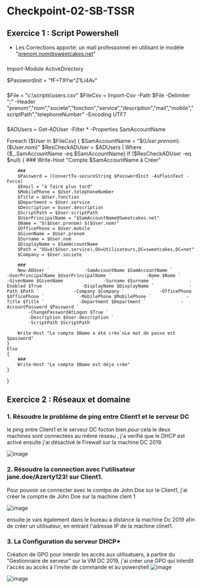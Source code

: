 # Checkpoint-02-SB-TSSR

## Exercice 1 : Script Powershell


- Les Corrections apporté: un mail professonnel en utilisant le modèle "prenom.nom@sweetcakes.net"

###
Import-Module ActiveDirectory

$PasswordInit = "fF+T9Yw^Z1Li4Av"

###
$File = "c:\scripts\users.csv"
$FileCsv = Import-Csv -Path $File -Delimiter ";" -Header "prenom","nom","societe","fonction","service","description","mail","mobile","scriptPath","telephoneNumber" -Encoding UTF7

###
$ADUsers = Get-ADUser -Filter * -Properties SamAccountName

Foreach ($User in $FileCsv)
{
    $SamAccountName = "$($User.prenom).$($User.nom)"
    $ResCheckADUser = $ADUsers | Where {$_.SamAccountName -eq $SamAccountName}
    If ($ResCheckADUser -eq $null)
    {
        ###
        Write-Host "Compte $SamAccountName à Créer"

        ###
        $Password = (ConvertTo-secureString $PasswordInit -AsPlainText -Force)
        $Email = "à faire plus tard"
        $MobilePhone = $User.telephoneNumber
        $Title = $User.fonction
        $Department = $User.service
        $Description = $user.description
        $ScriptPath = $User.scriptPath
        $UserPrincipalName = "$SamAccountName@Sweetcakes.net"
        $Name = "$($User.prenom) $($User.nom)"
        $OfficePhone = $User.mobile
        $GivenName = $User.prenom
        $Surname = $User.nom
        $DisplayName = $SamAccountName
        $Path = "OU=$($User.service),OU=Utilisateurs,DC=sweetcakes,DC=net"
        $Company = $User.societe

        ###
        New-ADUser `             -SamAccountName $SamAccountName `             -UserPrincipalName $UserPrincipalName `             -Name $Name `             -GivenName $GivenName `             -Surname $Surname `             -Enabled $True `             -DisplayName $DisplayName `             -Path $Path `             -Company $Company `             -OfficePhone $OfficePhone `             -MobilePhone $MobilePhone `             -Title $Title `             -Department $Department `             -AccountPassword $Password `
            -ChangePasswordAtLogon $True `
            -Description $User.description `
            -ScriptPath $ScriptPath

        Write-Host "Le compte $Name a été crée`nLe mot de passe est $password"
    }
    Else
    {
        ###
        Write-Host "Le compte $Name est déja crée"
    }
}


## Exercice 2 : Réseaux et domaine

### 1. Résoudre le problème de ping entre Client1 et le serveur DC

le ping entre Client1 et le serveur DC focton bien.pour cela le deux machines sont connectées au même réseau , j'a verifié que le DHCP est activé ensuite j'ai désactivé le Firewall sur la machine DC 2019.

![image](https://github.com/manmaryem/Checkpoint-02-SB-TSSR/assets/137881827/1b9e775e-7033-4dd8-bd74-e7951c3c6234)


### 2. Résoudre la connection avec l'utilisateur jane.doe/Azerty123! sur Client1.

Pour pouvoir se connecter avec le comtpe de John Doe sur le Client1, j'ai créer le comptre de John Doe sur la machine clent 1

![image](https://github.com/manmaryem/Checkpoint-02-SB-TSSR/assets/137881827/317cd7ee-2d72-4301-b01c-f97c7180cc03)

ensuite je vais également dans le bureau a distance la machine Dc 2019 afin de créer un utilisateur, en entrant l'adresse IP de la machine clinet1.

### 3. La Configuration du serveur DHCP*

Création de GPO pour interdir les accès aux utilisatuers, à partire du "Gestionnaire de serveur" sur la VM DC 2019, j'ai créer une GPO qui interdit l'accès au accès à l'invite de commande et au powershell
![image](https://github.com/manmaryem/Checkpoint-02-SB-TSSR/assets/137881827/bb700f9f-d023-4a6c-8b9e-7eef828b9480)

![image](https://github.com/manmaryem/Checkpoint-02-SB-TSSR/assets/137881827/0ed21c70-be39-4837-a4cf-715f8bc083bc)










